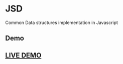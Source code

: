 # JSD
Common Data structures implementation in Javascript
## Demo

## [LIVE DEMO](https://rohithsathya.github.io/JSD/index.html)